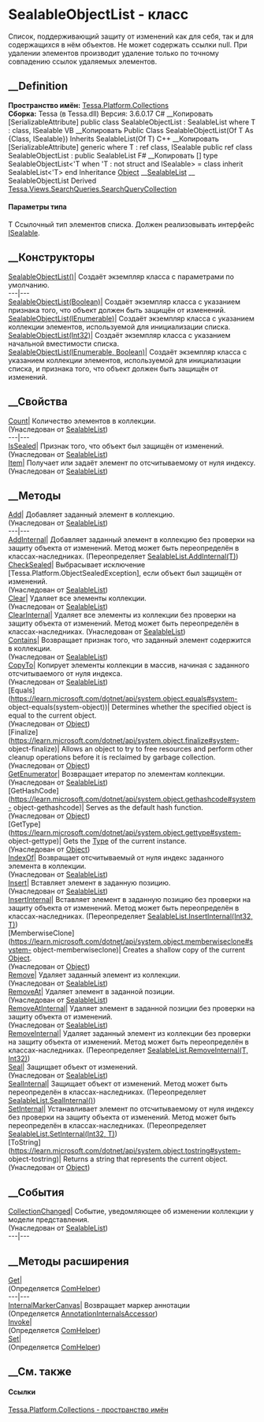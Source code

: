 # SealableObjectList<T> \- класс
Список, поддерживающий защиту от изменений как для себя, так и для
содержащихся в нём объектов. Не может содержать ссылки null. При удалении
элементов производит удаление только по точному совпадению ссылок удаляемых
элементов.
## __Definition
 **Пространство имён:**
[Tessa.Platform.Collections](N_Tessa_Platform_Collections.htm)  
 **Сборка:** Tessa (в Tessa.dll) Версия: 3.6.0.17
C# __Копировать
    [SerializableAttribute]
    public class SealableObjectList<T> : SealableList<T>
    where T : class, ISealable
VB __Копировать
    <SerializableAttribute>
    Public Class SealableObjectList(Of T As {Class, ISealable})
    	Inherits SealableList(Of T)
C++ __Копировать
    [SerializableAttribute]
    generic<typename T>
    where T : ref class, ISealable
    public ref class SealableObjectList : public SealableList<T>
F# __Копировать
     [<SerializableAttribute>]
    type SealableObjectList<'T when 'T : not struct and ISealable> = 
        class
            inherit SealableList<'T>
        end
Inheritance
    [Object](https://learn.microsoft.com/dotnet/api/system.object) __[SealableList](T_Tessa_Platform_Collections_SealableList_1.htm)<T> __ SealableObjectList<T>
Derived
[Tessa.Views.SearchQueries.SearchQueryCollection](T_Tessa_Views_SearchQueries_SearchQueryCollection.htm)
#### Параметры типа
T
     Ссылочный тип элементов списка. Должен реализовывать интерфейс [ISealable](T_Tessa_Platform_ISealable.htm). 
## __Конструкторы
[SealableObjectList<T>()](M_Tessa_Platform_Collections_SealableObjectList_1__ctor.htm)|
Создаёт экземпляр класса с параметрами по умолчанию.  
---|---  
[SealableObjectList<T>(Boolean)](M_Tessa_Platform_Collections_SealableObjectList_1__ctor_1.htm)|
Создаёт экземпляр класса с указанием признака того, что объект должен быть
защищён от изменений.  
[SealableObjectList<T>(IEnumerable<T>)](M_Tessa_Platform_Collections_SealableObjectList_1__ctor_2.htm)|
Создаёт экземпляр класса с указанием коллекции элементов, используемой для
инициализации списка.  
[SealableObjectList<T>(Int32)](M_Tessa_Platform_Collections_SealableObjectList_1__ctor_4.htm)|
Создаёт экземпляр класса с указанием начальной вместимости списка.  
[SealableObjectList<T>(IEnumerable<T>,
Boolean)](M_Tessa_Platform_Collections_SealableObjectList_1__ctor_3.htm)|
Создаёт экземпляр класса с указанием коллекции элементов, используемой для
инициализации списка, и признака того, что объект должен быть защищён от
изменений.  
## __Свойства
[Count](P_Tessa_Platform_Collections_SealableList_1_Count.htm)| Количество
элементов в коллекции.  
(Унаследован от
[SealableList<T>](T_Tessa_Platform_Collections_SealableList_1.htm))  
---|---  
[IsSealed](P_Tessa_Platform_Collections_SealableList_1_IsSealed.htm)| Признак
того, что объект был защищён от изменений.  
(Унаследован от
[SealableList<T>](T_Tessa_Platform_Collections_SealableList_1.htm))  
[Item](P_Tessa_Platform_Collections_SealableList_1_Item.htm)| Получает или
задаёт элемент по отсчитываемому от нуля индексу.  
(Унаследован от
[SealableList<T>](T_Tessa_Platform_Collections_SealableList_1.htm))  
##  __Методы
[Add](M_Tessa_Platform_Collections_SealableList_1_Add.htm)| Добавляет заданный
элемент в коллекцию.  
(Унаследован от
[SealableList<T>](T_Tessa_Platform_Collections_SealableList_1.htm))  
---|---  
[AddInternal](M_Tessa_Platform_Collections_SealableObjectList_1_AddInternal.htm)|
Добавляет заданный элемент в коллекцию без проверки на защиту объекта от
изменений.
Метод может быть переопределён в классах-наследниках.
(Переопределяет
[SealableList<T>.AddInternal(T)](M_Tessa_Platform_Collections_SealableList_1_AddInternal.htm))  
[CheckSealed](M_Tessa_Platform_Collections_SealableList_1_CheckSealed.htm)|
Выбрасывает исключение [Tessa.Platform.ObjectSealedException], если объект был
защищён от изменений.  
(Унаследован от
[SealableList<T>](T_Tessa_Platform_Collections_SealableList_1.htm))  
[Clear](M_Tessa_Platform_Collections_SealableList_1_Clear.htm)| Удаляет все
элементы коллекции.  
(Унаследован от
[SealableList<T>](T_Tessa_Platform_Collections_SealableList_1.htm))  
[ClearInternal](M_Tessa_Platform_Collections_SealableList_1_ClearInternal.htm)|
Удаляет все элементы из коллекции без проверки на защиту объекта от изменений.
Метод может быть переопределён в классах-наследниках.
(Унаследован от
[SealableList<T>](T_Tessa_Platform_Collections_SealableList_1.htm))  
[Contains](M_Tessa_Platform_Collections_SealableList_1_Contains.htm)|
Возвращает признак того, что заданный элемент содержится в коллекции.  
(Унаследован от
[SealableList<T>](T_Tessa_Platform_Collections_SealableList_1.htm))  
[CopyTo](M_Tessa_Platform_Collections_SealableList_1_CopyTo.htm)| Копирует
элементы коллекции в массив, начиная с заданного отсчитываемого от нуля
индекса.  
(Унаследован от
[SealableList<T>](T_Tessa_Platform_Collections_SealableList_1.htm))  
[Equals](https://learn.microsoft.com/dotnet/api/system.object.equals#system-
object-equals\(system-object\))| Determines whether the specified object is
equal to the current object.  
(Унаследован от
[Object](https://learn.microsoft.com/dotnet/api/system.object))  
[Finalize](https://learn.microsoft.com/dotnet/api/system.object.finalize#system-
object-finalize)| Allows an object to try to free resources and perform other
cleanup operations before it is reclaimed by garbage collection.  
(Унаследован от
[Object](https://learn.microsoft.com/dotnet/api/system.object))  
[GetEnumerator](M_Tessa_Platform_Collections_SealableList_1_GetEnumerator.htm)|
Возвращает итератор по элементам коллекции.  
(Унаследован от
[SealableList<T>](T_Tessa_Platform_Collections_SealableList_1.htm))  
[GetHashCode](https://learn.microsoft.com/dotnet/api/system.object.gethashcode#system-
object-gethashcode)| Serves as the default hash function.  
(Унаследован от
[Object](https://learn.microsoft.com/dotnet/api/system.object))  
[GetType](https://learn.microsoft.com/dotnet/api/system.object.gettype#system-
object-gettype)| Gets the
[Type](https://learn.microsoft.com/dotnet/api/system.type) of the current
instance.  
(Унаследован от
[Object](https://learn.microsoft.com/dotnet/api/system.object))  
[IndexOf](M_Tessa_Platform_Collections_SealableList_1_IndexOf.htm)| Возвращает
отсчитываемый от нуля индекс заданного элемента в коллекции.  
(Унаследован от
[SealableList<T>](T_Tessa_Platform_Collections_SealableList_1.htm))  
[Insert](M_Tessa_Platform_Collections_SealableList_1_Insert.htm)| Вставляет
элемент в заданную позицию.  
(Унаследован от
[SealableList<T>](T_Tessa_Platform_Collections_SealableList_1.htm))  
[InsertInternal](M_Tessa_Platform_Collections_SealableObjectList_1_InsertInternal.htm)|
Вставляет элемент в заданную позицию без проверки на защиту объекта от
изменений.
Метод может быть переопределён в классах-наследниках.
(Переопределяет [SealableList<T>.InsertInternal(Int32,
T)](M_Tessa_Platform_Collections_SealableList_1_InsertInternal.htm))  
[MemberwiseClone](https://learn.microsoft.com/dotnet/api/system.object.memberwiseclone#system-
object-memberwiseclone)| Creates a shallow copy of the current
[Object](https://learn.microsoft.com/dotnet/api/system.object).  
(Унаследован от
[Object](https://learn.microsoft.com/dotnet/api/system.object))  
[Remove](M_Tessa_Platform_Collections_SealableList_1_Remove.htm)| Удаляет
заданный элемент из коллекции.  
(Унаследован от
[SealableList<T>](T_Tessa_Platform_Collections_SealableList_1.htm))  
[RemoveAt](M_Tessa_Platform_Collections_SealableList_1_RemoveAt.htm)| Удаляет
элемент в заданной позиции.  
(Унаследован от
[SealableList<T>](T_Tessa_Platform_Collections_SealableList_1.htm))  
[RemoveAtInternal](M_Tessa_Platform_Collections_SealableList_1_RemoveAtInternal.htm)|
Удаляет элемент в заданной позиции без проверки на защиту объекта от
изменений.  
(Унаследован от
[SealableList<T>](T_Tessa_Platform_Collections_SealableList_1.htm))  
[RemoveInternal](M_Tessa_Platform_Collections_SealableObjectList_1_RemoveInternal.htm)|
Удаляет заданный элемент из коллекции без проверки на защиту объекта от
изменений.
Метод может быть переопределён в классах-наследниках.
(Переопределяет [SealableList<T>.RemoveInternal(T,
Int32)](M_Tessa_Platform_Collections_SealableList_1_RemoveInternal.htm))  
[Seal](M_Tessa_Platform_Collections_SealableList_1_Seal.htm)| Защищает объект
от изменений.  
(Унаследован от
[SealableList<T>](T_Tessa_Platform_Collections_SealableList_1.htm))  
[SealInternal](M_Tessa_Platform_Collections_SealableObjectList_1_SealInternal.htm)|
Защищает объект от изменений.
Метод может быть переопределён в классах-наследниках.
(Переопределяет
[SealableList<T>.SealInternal()](M_Tessa_Platform_Collections_SealableList_1_SealInternal.htm))  
[SetInternal](M_Tessa_Platform_Collections_SealableObjectList_1_SetInternal.htm)|
Устанавливает элемент по отсчитываемому от нуля индексу без проверки на защиту
объекта от изменений.
Метод может быть переопределён в классах-наследниках.
(Переопределяет [SealableList<T>.SetInternal(Int32,
T)](M_Tessa_Platform_Collections_SealableList_1_SetInternal.htm))  
[ToString](https://learn.microsoft.com/dotnet/api/system.object.tostring#system-
object-tostring)| Returns a string that represents the current object.  
(Унаследован от
[Object](https://learn.microsoft.com/dotnet/api/system.object))  
##  __События
[CollectionChanged](E_Tessa_Platform_Collections_SealableList_1_CollectionChanged.htm)|
Событие, уведомляющее об изменении коллекции у модели представления.  
(Унаследован от
[SealableList<T>](T_Tessa_Platform_Collections_SealableList_1.htm))  
---|---  
##  __Методы расширения
[Get](M_Tessa_Extensions_Default_Client_EDS_ComHelper_Get.htm)|  
(Определяется
[ComHelper](T_Tessa_Extensions_Default_Client_EDS_ComHelper.htm))  
---|---  
[InternalMarkerCanvas](M_Tessa_UI_Views_Charting_Annotations_AnnotationInternalsAccessor_InternalMarkerCanvas.htm)|
Возвращает маркер аннотации  
(Определяется
[AnnotationInternalsAccessor](T_Tessa_UI_Views_Charting_Annotations_AnnotationInternalsAccessor.htm))  
[Invoke](M_Tessa_Extensions_Default_Client_EDS_ComHelper_Invoke.htm)|  
(Определяется
[ComHelper](T_Tessa_Extensions_Default_Client_EDS_ComHelper.htm))  
[Set](M_Tessa_Extensions_Default_Client_EDS_ComHelper_Set.htm)|  
(Определяется
[ComHelper](T_Tessa_Extensions_Default_Client_EDS_ComHelper.htm))  
##  __См. также
#### Ссылки
[Tessa.Platform.Collections - пространство
имён](N_Tessa_Platform_Collections.htm)
